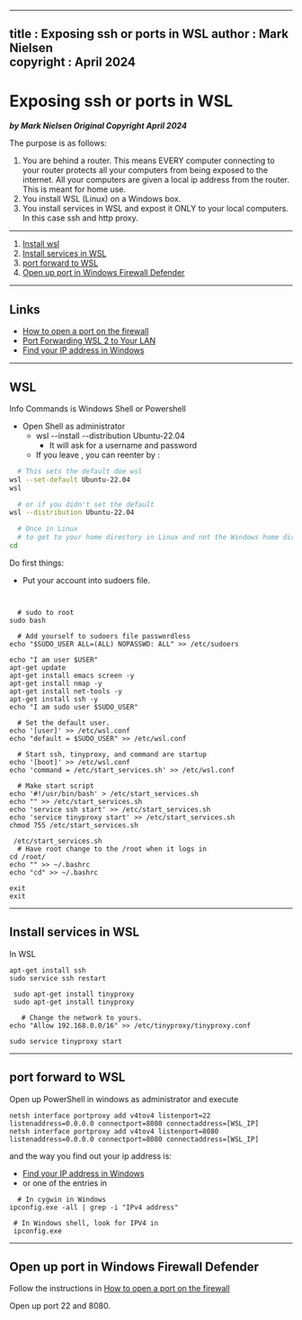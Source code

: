  
---
title :  Exposing ssh or ports in WSL
author : Mark Nielsen  
copyright : April 2024  
---


Exposing ssh or ports in WSL
==============================

_**by Mark Nielsen
Original Copyright April 2024**_

The purpose is as follows:
1. You are behind a router. This means EVERY computer connecting to your router
protects all your computers from being exposed to the internet. All your
computers are given a local ip address from the router. This is meant for home use.
2. You install WSL (Linux) on a Windows box.
3. You install services in WSL and expost it ONLY to your local computers. In this case ssh and http proxy.

***

1. [Install wsl](#wsl)
2. [Install services in WSL](#s)
3. [port forward to WSL](#f)
4. [Open up port in Windows Firewall Defender](#p)


* * *
<a name=Links></a>Links
-----
* [How to open a port on the firewall](https://ec.europa.eu/digital-building-blocks/sites/display/CEKB/How+to+open+a+port+on+the+firewall)
* [Port Forwarding WSL 2 to Your LAN](https://jwstanly.com/blog/article/Port+Forwarding+WSL+2+to+Your+LAN)
* [Find your IP address in Windows](https://support.microsoft.com/en-us/windows/find-your-ip-address-in-windows-f21a9bbc-c582-55cd-35e0-73431160a1b9)

* * *
<a name=wsl>WSL</a>
-----

Info Commands is Windows Shell or Powershell

* Open Shell as administrator
    * wsl --install --distribution  Ubuntu-22.04
       * It will ask for a username and password
    * If you leave , you can reenter by :
```bash
  # This sets the default doe wsl
wsl --set-default Ubuntu-22.04
wsl

  # or if you didn't set the default
wsl --distribution Ubuntu-22.04

  # Once in Linux
  # to get to your home directory in Linux and not the Windows home directory
cd
```

Do first things:
* Put your account into sudoers file.

```text


  # sudo to root
sudo bash

  # Add yourself to sudoers file passwordless
echo "$SUDO_USER ALL=(ALL) NOPASSWD: ALL" >> /etc/sudoers

echo "I am user $USER"
apt-get update
apt-get install emacs screen -y
apt-get install nmap -y
apt-get install net-tools -y
apt-get install ssh -y
echo "I am sudo user $SUDO_USER"

  # Set the default user.
echo '[user]' >> /etc/wsl.conf
echo "default = $SUDO_USER" >> /etc/wsl.conf

  # Start ssh, tinyproxy, and command are startup
echo '[boot]' >> /etc/wsl.conf
echo 'command = /etc/start_services.sh' >> /etc/wsl.conf

  # Make start script
echo '#!/usr/bin/bash' > /etc/start_services.sh
echo "" >> /etc/start_services.sh
echo 'service ssh start' >> /etc/start_services.sh
echo 'service tinyproxy start' >> /etc/start_services.sh
chmod 755 /etc/start_services.sh

 /etc/start_services.sh
  # Have root change to the /root when it logs in
cd /root/
echo "" >> ~/.bashrc
echo "cd" >> ~/.bashrc

exit
exit
```


* * *
<a name=s>Install services in WSL</a>
-----
In WSL
```
apt-get install ssh
sudo service ssh restart

 sudo apt-get install tinyproxy
 sudo apt-get install tinyproxy

   # Change the network to yours. 
echo "Allow 192.168.0.0/16" >> /etc/tinyproxy/tinyproxy.conf

sudo service tinyproxy start

```



* * *
<a name=f>port forward to WSL</a>
-----

Open up PowerShell in windows as administrator and execute

```
netsh interface portproxy add v4tov4 listenport=22 listenaddress=0.0.0.0 connectport=8080 connectaddress=[WSL_IP]
netsh interface portproxy add v4tov4 listenport=8080 listenaddress=0.0.0.0 connectport=8080 connectaddress=[WSL_IP]

```

and the way you find out your ip address is:
* [Find your IP address in Windows](https://support.microsoft.com/en-us/windows/find-your-ip-address-in-windows-f21a9bbc-c582-55cd-35e0-73431160a1b9)
* or one of the entries in
```
  # In cygwin in Windows
ipconfig.exe -all | grep -i "IPv4 address"

 # In Windows shell, look for IPV4 in
 ipconfig.exe

```


* * *
<a name=p>Open up port in Windows Firewall Defender</a>
-----

Follow the instructions in [How to open a port on the firewall](https://ec.europa.eu/digital-building-blocks/sites/display/CEKB/How+to+open+a+port+on+the+firewall)

Open up port 22 and 8080.
